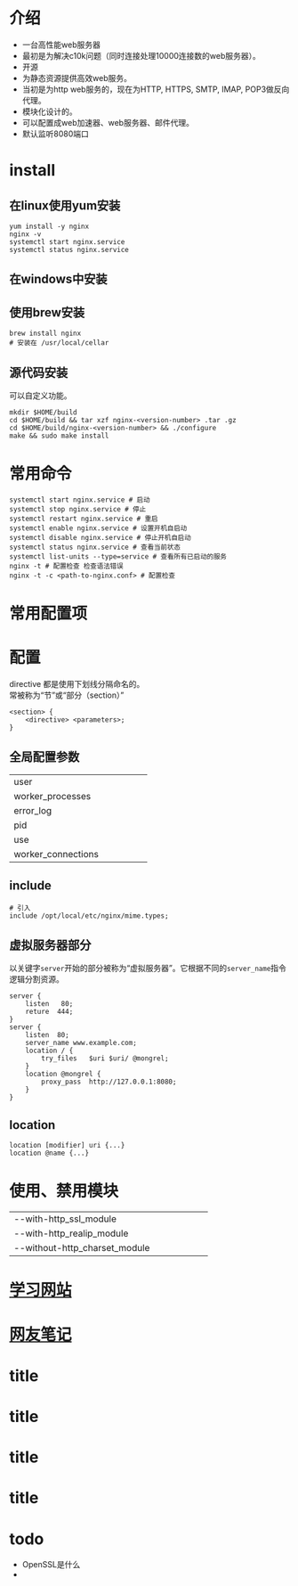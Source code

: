 # 介绍
- 一台高性能web服务器  
- 最初是为解决c10k问题（同时连接处理10000连接数的web服务器）。
- 开源
- 为静态资源提供高效web服务。
- 当初是为http web服务的，现在为HTTP, HTTPS, SMTP, IMAP, POP3做反向代理。  
- 模块化设计的。  
- 可以配置成web加速器、web服务器、邮件代理。  
- 默认监听8080端口






# install

## 在linux使用yum安装
```
yum install -y nginx
nginx -v
systemctl start nginx.service
systemctl status nginx.service
```

## 在windows中安装
## 使用brew安装
```shell
brew install nginx
# 安装在 /usr/local/cellar
```

## 源代码安装
可以自定义功能。  
```shell
mkdir $HOME/build
cd $HOME/build && tar xzf nginx-<version-number> .tar .gz
cd $HOME/build/nginx-<version-number> && ./configure
make && sudo make install
```

# 常用命令
```shell
systemctl start nginx.service # 启动
systemctl stop nginx.service # 停止
systemctl restart nginx.service # 重启
systemctl enable nginx.service # 设置开机自启动
systemctl disable nginx.service # 停止开机自启动
systemctl status nginx.service # 查看当前状态
systemctl list-units --type=service # 查看所有已启动的服务
nginx -t # 配置检查 检查语法错误
nginx -t -c <path-to-nginx.conf> # 配置检查
```

# 常用配置项

# 配置
directive 都是使用下划线分隔命名的。  
常被称为“节”或“部分（section）”  
```
<section> {
    <directive> <parameters>;
}
```
## 全局配置参数
|||||||
|-|-|-|-|-|-|
|user||||||
|worker_processes||||||
|error_log||||||
|pid||||||
|use||||||
|worker_connections||||||

## include
```
# 引入
include /opt/local/etc/nginx/mime.types;
```
## 虚拟服务器部分
以关键字`server`开始的部分被称为“虚拟服务器”。它根据不同的`server_name`指令逻辑分割资源。
```
server {
    listen   80;
    reture  444;
}
server {
    listen  80;
    server_name www.example.com;
    location / {
        try_files   $uri $uri/ @mongrel;
    }
    location @mongrel {
        proxy_pass  http://127.0.0.1:8080;
    }
}
```

## location
```
location [modifier] uri {...}
location @name {...}
```

# 使用、禁用模块
||||||||
|-|-|-|-|-|-|-|
|--with-http_ssl_module|||||||
|--with-http_realip_module|||||||
|--without-http_charset_module|||||||

# [学习网站](https://www.javatpoint.com/installing-nginx-on-mac)
# [网友笔记](https://juejin.cn/post/6844904131161784333)
# title
# title
# title
# title
# todo
- OpenSSL是什么  
- 
